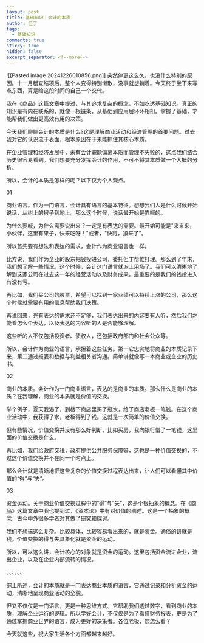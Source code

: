 ```yaml
---
layout: post
title: 基础知识｜会计的本质
author: 但丁
tags:
  - 基础知识
comments: true
sticky: true
hidden: false
excerpt_separator: <!--more-->
---
```

![[Pasted image 20241226010856.png]]
突然停更这么久，也没什么特别的原因。十一月稽查结项后，整个人变得特别懒散，没事就想躺着。今天终于坐下来写点东西，算是给这段时间的自己一个交代。

我在《[商品](https://mp.weixin.qq.com/s?__biz=MzkzODIwNjY5Mg==&mid=2247483973&idx=1&sn=6d1f3f9165c0dc83b2a0a419d3213bf9&scene=21#wechat_redirect)》这篇文章中提过，与其追求复杂的概念，不如吃透基础知识。真正的知识是有内在联系的，就像一根链条，从基础到应用层环环相扣。掌握了基础，才能帮我们做出更高效有用的决策。

今天我们聊聊会计的本质是什么?这是理解商业活动和经济管理的首要问题。过去我对它的认识流于表面，根本原因在于未能抓住其核心本质。

<!--more-->

在企业管理和经济发展中，未有会计职能偏离本质而管理不失败的，这点我们结合历史很容易看到。我们想要充分发挥会计的作用，不可不将其本质做一个大概的分析。

所以，会计的本质是怎样的呢？以下仅为个人观点。

01

商业语言。作为一门语言，会计具有语言的基本特征。想想我们人是什么时候开始说话，从树上的猴子到地上。那么这个时候，说话最开始是靠喊的。

为什么要喊，为什么需要说出来？一定是有表达的需要。最开始可能是"来来来，小伙伴，这里有果子，快来吃呀！"或者，"快跑，狼来了"。

所以首先要有想法和表达的需求，会计作为商业语言也一样。

比方说，我们作为企业的股东把钱投进公司，委托但丁帮忙打理。那么到了年末，我们想了解一些情况。这个时候，会计这门语言就派上用场了。我们可以清晰地了解到这家公司在过去这一年的经营活动以及财务成果，最重要的是我们的钱投进入有没有亏。

再比如，我们买公司的股票，希望可以找到一家业绩可以持续上涨的公司，那么这个时候就需要有用的信息帮助我们决策。

再说回来，光有表达的需求还不足够，我们表达出来的内容要有人听，然后我们才能看怎么个表达，以及表达的内容听的人是否能够理解。

这些听的人不仅包括投资者、债权人，还包括政府部门和社会公众等。

所以，会计作为商业的语言，承担着这些任务。第一它忠实地将商业的本质记录下来，第二通过报表和数据与利益相关者沟通。简单讲就像写一本商业或企业的历史书。

02

商业的本质。会计作为一门商业语言，表达的是商业的本质。那么什么是商业的本质？在我理解，商业的本质就是价值的交换。

举个例子，夏天我渴了，到楼下商店里买了瓶水，给了商店老板一笔钱。在这个商业活动中，我获得了水，老板得到了钱。这就是一次简单的价值交换。

但有些情况，价值交换并没有那么好判断，比如买房，我向银行借了一笔钱，这里面的价值交换是什么。

再比如，我们给政府交税，政府提供公共服务保障等，这也是一种价值交换的，不过这个价值交换并不在同一个时点上。

那么会计就是清晰地把这些复杂的价值交换过程表达出来，让人们可以看懂其中价值的“得”与“失”。

03

资金运动。关于商业价值交换过程中的“得”与“失”，这是个很抽象的概念。在《[商品](https://mp.weixin.qq.com/s?__biz=MzkzODIwNjY5Mg==&mid=2247483973&idx=1&sn=6d1f3f9165c0dc83b2a0a419d3213bf9&scene=21#wechat_redirect)》这篇文章中我也提到过，《资本论》中有对价值的阐述。这是一个抽象的概念，古今中外很多学者对其做了研究和探讨。

我们不想搞这么复杂。比较具体，比较容易看出来的，就是资金。通俗的讲就是钱。价值交换的得与失具象化就是资金的运动。

所以，可以这么讲，会计核心的对象就是资金的运动。这里包括资金流进企业，流出企业，以及在企业内部流转的情况。

、、、、、、

综上所述，会计的本质就是一门表达商业本质的语言，它通过记录和分析资金的运动，清晰地呈现商业活动的全貌。

但又不仅仅是一门语言，更是一种思维方式。它帮助我们透过数字，看到商业的本质，理解企业运行的逻辑。所以学好会计，不仅仅是为了看懂财务报表，更是为了通过掌握商业世界的语言，成为更好的决策者。各位老板，您怎么看？

今天就这些，祝大家生活各个方面都越来越好。